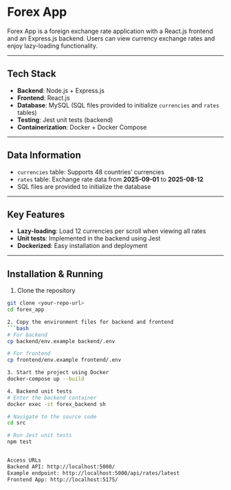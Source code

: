 # Forex App

Forex App is a foreign exchange rate application with a React.js frontend and an Express.js backend. Users can view currency exchange rates and enjoy lazy-loading functionality.

---

## Tech Stack

- **Backend**: Node.js + Express.js  
- **Frontend**: React.js  
- **Database**: MySQL (SQL files provided to initialize `currencies` and `rates` tables)  
- **Testing**: Jest unit tests (backend)  
- **Containerization**: Docker + Docker Compose  

---

## Data Information

- `currencies` table: Supports 48 countries’ currencies  
- `rates` table: Exchange rate data from **2025-09-01** to **2025-08-12**  
- SQL files are provided to initialize the database  

---

## Key Features

- **Lazy-loading**: Load 12 currencies per scroll when viewing all rates  
- **Unit tests**: Implemented in the backend using Jest  
- **Dockerized**: Easy installation and deployment  

---

## Installation & Running

1. Clone the repository  
```bash
git clone <your-repo-url>
cd forex_app

2. Copy the environment files for backend and frontend  
```bash
# For backend
cp backend/env.example backend/.env

# For frontend
cp frontend/env.example frontend/.env

3. Start the project using Docker
docker-compose up --build

4. Backend unit tests
# Enter the backend container
docker exec -it forex_backend sh

# Navigate to the source code
cd src

# Run Jest unit tests
npm test


Access URLs
Backend API: http://localhost:5000/
Example endpoint: http://localhost:5000/api/rates/latest
Frontend App: http://localhost:5175/